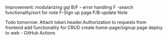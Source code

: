 Improvement: modularizing gql
B/F - error handling
F -search functionality/sort for note
F-Sign up page
F/B-update Note


Todo tomorrow:
Attach token.header.Authorization to requests from frontend
add functionality for CRUD
create home-page/signup page
deploy to web - GitHub Actions
